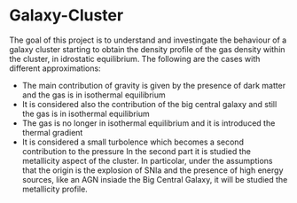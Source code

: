 # Galaxy-Cluster
The goal of this project is to understand and investingate the behaviour of a galaxy cluster starting to obtain the density profile of the gas density within the cluster, in idrostatic equilibrium. The following are the cases with different approximations:
- The main contribution of gravity is given by the presence of dark matter and the gas is in isothermal equilibrium
- It is considered also the contribution of the big central galaxy and still the gas is in isothermal equilibrium
- The gas is no longer in isothermal equilibrium and it is introduced the thermal gradient 
- It is considered a small turbolence which becomes a second contribution to the pressure
In the second part it is studied the metallicity aspect of the cluster. In particolar, under the assumptions that the origin is the explosion of SNIa and the presence of high energy sources, like an AGN insiade the Big Central Galaxy, it will be studied the metallicity profile.
